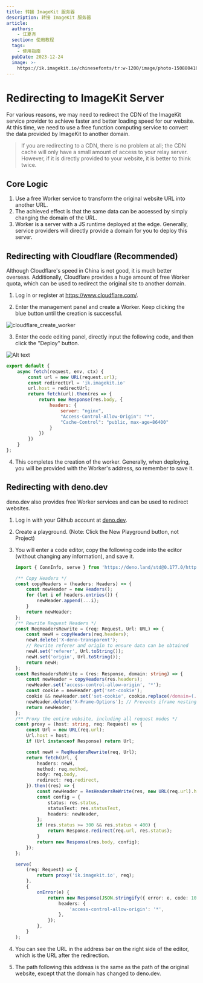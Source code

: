 ```yaml
---
title: 转接 ImageKit 服务器
description: 转接 ImageKit 服务器
article:
  authors:
    - 江夏尧
  section: 使用教程
  tags:
    - 使用指南
  pubDate: 2023-12-24
  image: >-
    https://ik.imagekit.io/chinesefonts/tr:w-1200/image/photo-1508804185872-d7badad00f7d.jfif
---
```

# Redirecting to ImageKit Server

For various reasons, we may need to redirect the CDN of the ImageKit service provider to achieve faster and better loading speed for our website. At this time, we need to use a free function computing service to convert the data provided by ImageKit to another domain.

> If you are redirecting to a CDN, there is no problem at all; the CDN cache will only have a small amount of access to your relay server. However, if it is directly provided to your website, it is better to think twice.

## Core Logic

1. Use a free Worker service to transform the original website URL into another URL.
2. The achieved effect is that the same data can be accessed by simply changing the domain of the URL.
3. Worker is a server with a JS runtime deployed at the edge. Generally, service providers will directly provide a domain for you to deploy this server.

## Redirecting with Cloudflare (Recommended)

Although Cloudflare's speed in China is not good, it is much better overseas. Additionally, Cloudflare provides a huge amount of free Worker quota, which can be used to redirect the original site to another domain.

1. Log in or register at <https://www.cloudflare.com/>.

2. Enter the management panel and create a Worker. Keep clicking the blue button until the creation is successful.

![cloudflare\_create\_worker](../../../assets/cloudflare_create_worker.png)

3. Enter the code editing panel, directly input the following code, and then click the "Deploy" button.

![Alt text](../../../assets/cloudflare_playground_deploy.png)

```js
export default {
    async fetch(request, env, ctx) {
        const url = new URL(request.url);
        const redirectUrl = 'ik.imagekit.io'
        url.host = redirectUrl;
        return fetch(url).then(res => {
            return new Response(res.body, {
                headers: {
                    server: "nginx",
                    "Access-Control-Allow-Origin": "*",
                    "Cache-Control": "public, max-age=86400"
                }
            })
        })
    }
};
```

4. This completes the creation of the worker. Generally, when deploying, you will be provided with the Worker's address, so remember to save it.

## Redirecting with deno.dev

deno.dev also provides free Worker services and can be used to redirect websites.

1. Log in with your Github account at [deno.dev](https://deno.dev).

2. Create a playground. (Note: Click the New Playground button, not Project)

3. You will enter a code editor, copy the following code into the editor (without changing any information), and save it.

   ```ts
   import { ConnInfo, serve } from 'https://deno.land/std@0.177.0/http/server.ts';

   /** Copy Headers */
   const copyHeaders = (headers: Headers) => {
       const newHeader = new Headers();
       for (let i of headers.entries()) {
           newHeader.append(...i);
       }
       return newHeader;
   };
   /** Rewrite Request Headers */
   const ReqHeadersRewrite = (req: Request, Url: URL) => {
       const newH = copyHeaders(req.headers);
       newH.delete('X-deno-transparent');
       // Rewrite referer and origin to ensure data can be obtained
       newH.set('referer', Url.toString());
       newH.set('origin', Url.toString());
       return newH;
   };
   const ResHeadersReWrite = (res: Response, domain: string) => {
       const newHeader = copyHeaders(res.headers);
       newHeader.set('access-control-allow-origin', '*');
       const cookie = newHeader.get('set-cookie');
       cookie && newHeader.set('set-cookie', cookie.replace(/domain=(.+?);/, `domain=${domain};`));
       newHeader.delete('X-Frame-Options'); // Prevents iframe nesting restrictions
       return newHeader;
   };
   /** Proxy the entire website, including all request modes */
   const proxy = (host: string, req: Request) => {
       const Url = new URL(req.url);
       Url.host = host;
       if (Url instanceof Response) return Url;

       const newH = ReqHeadersRewrite(req, Url);
       return fetch(Url, {
           headers: newH,
           method: req.method,
           body: req.body,
           redirect: req.redirect,
       }).then((res) => {
           const newHeader = ResHeadersReWrite(res, new URL(req.url).host);
           const config = {
               status: res.status,
               statusText: res.statusText,
               headers: newHeader,
           };
           if (res.status >= 300 && res.status < 400) {
               return Response.redirect(req.url, res.status);
           }
           return new Response(res.body, config);
       });
   };

   serve(
       (req: Request) => {
           return proxy('ik.imagekit.io', req);
       },
       {
           onError(e) {
               return new Response(JSON.stringify({ error: e, code: 101 }), {
                   headers: {
                       'access-control-allow-origin': '*',
                   },
               });
           },
       }
   );
   ```

4. You can see the URL in the address bar on the right side of the editor, which is the URL after the redirection.

5. The path following this address is the same as the path of the original website, except that the domain has changed to deno.dev.

